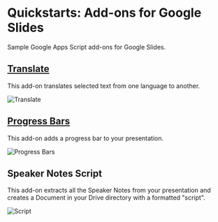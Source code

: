# Quickstarts: Add-ons for Google Slides

Sample Google Apps Script add-ons for Google Slides.

## [Translate](https://developers.google.com/apps-script/guides/slides/samples/translate)

This add-on translates selected text from one language to another.

![Translate](https://user-images.githubusercontent.com/380123/45050204-9f383a00-b04e-11e8-9dc8-30fcc5e9fdd7.png)

## [Progress Bars](https://developers.google.com/apps-script/guides/slides/samples/progress-bar)

This add-on adds a progress bar to your presentation.

![Progress Bars](https://user-images.githubusercontent.com/380123/45050203-9f383a00-b04e-11e8-9abf-042ce463a149.png)

## Speaker Notes Script

This add-on extracts all the Speaker Notes from your presentation and creates a Document in your
Drive directory with a formatted "script".

![Script](https://user-images.githubusercontent.com/380123/45051769-022bd000-b053-11e8-9700-7a67e89cc4c9.png)
